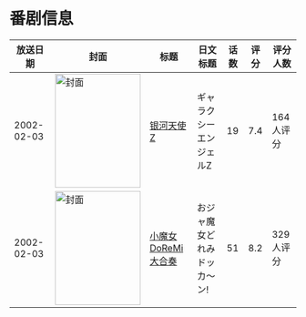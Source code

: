 # 番剧信息

|放送日期|封面|标题|日文标题|话数|评分|评分人数|
|---|---|---|---|---|---|---|
|2002-02-03|<img src="https://lain.bgm.tv/pic/cover/c/10/13/4635_GiELA.jpg" alt="封面" style="width:150px;height:200px;object-fit:cover;">|[银河天使Z](https://bangumi.tv/subject/4635)|ギャラクシーエンジェルZ|19|7.4|164人评分|
|2002-02-03|<img src="https://lain.bgm.tv/pic/cover/c/0e/e8/14878_1hWbu.jpg" alt="封面" style="width:150px;height:200px;object-fit:cover;">|[小魔女DoReMi 大合奏](https://bangumi.tv/subject/14878)|おジャ魔女どれみドッカ～ン!|51|8.2|329人评分|
